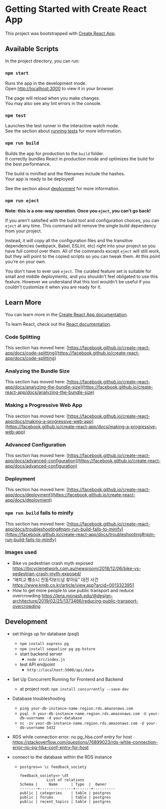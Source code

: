 # Getting Started with Create React App

This project was bootstrapped with [Create React App](https://github.com/facebook/create-react-app).

## Available Scripts

In the project directory, you can run:

### `npm start`

Runs the app in the development mode.\
Open [http://localhost:3000](http://localhost:3000) to view it in your browser.

The page will reload when you make changes.\
You may also see any lint errors in the console.

### `npm test`

Launches the test runner in the interactive watch mode.\
See the section about [running tests](https://facebook.github.io/create-react-app/docs/running-tests) for more information.

### `npm run build`

Builds the app for production to the `build` folder.\
It correctly bundles React in production mode and optimizes the build for the best performance.

The build is minified and the filenames include the hashes.\
Your app is ready to be deployed!

See the section about [deployment](https://facebook.github.io/create-react-app/docs/deployment) for more information.

### `npm run eject`

**Note: this is a one-way operation. Once you `eject`, you can't go back!**

If you aren't satisfied with the build tool and configuration choices, you can `eject` at any time. This command will remove the single build dependency from your project.

Instead, it will copy all the configuration files and the transitive dependencies (webpack, Babel, ESLint, etc) right into your project so you have full control over them. All of the commands except `eject` will still work, but they will point to the copied scripts so you can tweak them. At this point you're on your own.

You don't have to ever use `eject`. The curated feature set is suitable for small and middle deployments, and you shouldn't feel obligated to use this feature. However we understand that this tool wouldn't be useful if you couldn't customize it when you are ready for it.

## Learn More

You can learn more in the [Create React App documentation](https://facebook.github.io/create-react-app/docs/getting-started).

To learn React, check out the [React documentation](https://reactjs.org/).

### Code Splitting

This section has moved here: [https://facebook.github.io/create-react-app/docs/code-splitting](https://facebook.github.io/create-react-app/docs/code-splitting)

### Analyzing the Bundle Size

This section has moved here: [https://facebook.github.io/create-react-app/docs/analyzing-the-bundle-size](https://facebook.github.io/create-react-app/docs/analyzing-the-bundle-size)

### Making a Progressive Web App

This section has moved here: [https://facebook.github.io/create-react-app/docs/making-a-progressive-web-app](https://facebook.github.io/create-react-app/docs/making-a-progressive-web-app)

### Advanced Configuration

This section has moved here: [https://facebook.github.io/create-react-app/docs/advanced-configuration](https://facebook.github.io/create-react-app/docs/advanced-configuration)

### Deployment

This section has moved here: [https://facebook.github.io/create-react-app/docs/deployment](https://facebook.github.io/create-react-app/docs/deployment)

### `npm run build` fails to minify

This section has moved here: [https://facebook.github.io/create-react-app/docs/troubleshooting#npm-run-build-fails-to-minify](https://facebook.github.io/create-react-app/docs/troubleshooting#npm-run-build-fails-to-minify)


### Images used
- Bike vs pedestrian crash myth exposed https://bicyclenetwork.com.au/newsroom/2018/12/06/bike-vs-pedestrian-crash-myth-exposed/
- “애치고 뺑소니 전동킥보드남 찾아요” 대전 사건 https://www.kmib.co.kr/article/view.asp?arcid=0013323951
- How to get more people to use public transport and reduce overcrowding https://lens.monash.edu/@design-architecture/2019/02/25/1373466/reducing-public-transport-overcrowding


## Development

- set things up for database (psql)
    - `npm install express pg`
    - `npm install sequelize pg pg-hstore`
    - start backend server
        - `node src/index.js`
    - test API endpoint 
        - `http://localhost:5000/api/data`

- Set Up Concurrent Running for Frontend and Backend
    - at project root: `npm install concurrently --save-dev`

- Database troubleshooting
    - `ping your-db-instance-name.region.rds.amazonaws.com`
    - `psql -h your-db-instance-name.region.rds.amazonaws.com -U your-db-username -d your-database`
    - `nc -zv your-db-instance-name.region.rds.amazonaws.com -U your-db-username 5432`

- RDS while connection error: no pg_hba.conf entry for host https://stackoverflow.com/questions/76899023/rds-while-connection-error-no-pg-hba-conf-entry-for-host

- connect to the database within the RDS instance
    - `postgres=> \c feedback_society`
        ```
        feedback_society=> \dt
                    List of relations
        Schema |     Name      | Type  |  Owner   
        --------+---------------+-------+----------
        public | categories    | table | postgres
        public | forums        | table | postgres
        public | recent_topics | table | postgres
        ```